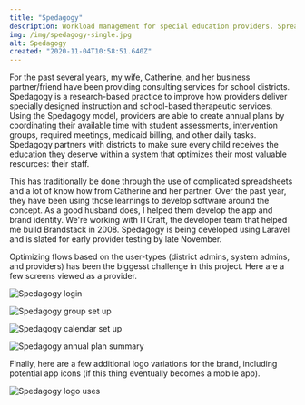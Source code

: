 ```yaml
---
title: "Spedagogy"
description: Workload management for special education providers. Spreadsheet to app.
img: /img/spedagogy-single.jpg
alt: Spedagogy
created: "2020-11-04T10:58:51.640Z"
---
```


For the past several years, my wife, Catherine, and her business partner/friend have been providing consulting services for school districts. Spedagogy is a research-based practice to improve how providers deliver specially designed instruction and school-based therapeutic services. Using the Spedagogy model, providers are able to create annual plans by coordinating their available time with student assessments, intervention groups, required meetings, medicaid billing, and other daily tasks. Spedagogy partners with districts to make sure every child receives the education they deserve within a system that optimizes their most valuable resources: their staff. 

This has traditionally be done through the use of complicated spreadsheets and a lot of know how from Catherine and her partner. Over the past year, they have been using those learnings to develop software around the concept. As a good husband does, I helped them develop the app and brand identity. We're working with ITCraft, the developer team that helped me build Brandstack in 2008. Spedagogy is being developed using Laravel and is slated for early provider testing by late November.

Optimizing flows based on the user-types (district admins, system admins, and providers) has been the biggesst challenge in this project. Here are a few screens viewed as a provider. 

![Spedagogy login](/img/spedagogy/login.png)

![Spedagogy group set up](/img/spedagogy/groups.png)

![Spedagogy calendar set up](/img/spedagogy/provider-schedule.png)

![Spedagogy annual plan summary](/img/spedagogy/annual-plan-summary.png)


Finally, here are a few additional logo variations for the brand, including potential app icons (if this thing eventually becomes a mobile app).

![Spedagogy logo uses](/img/spedagogy.jpg)